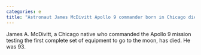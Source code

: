 ```yaml
---
categories: e
title: "Astronaut James McDivitt Apollo 9 commander born in Chicago dies at 93"
---
```

James A. McDivitt, a Chicago native who commanded the Apollo 9 mission testing the first complete set of equipment to go to the moon, has died. He was 93.